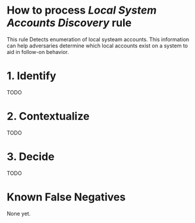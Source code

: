 # How to process *Local System Accounts Discovery* rule
This rule Detects enumeration of local systeam accounts. This information can help adversaries determine which local accounts exist on a system to aid in follow-on behavior.

# 1. Identify
TODO

# 2. Contextualize
TODO

# 3. Decide
TODO

# Known False Negatives
None yet.
